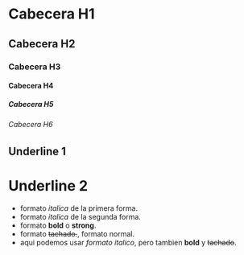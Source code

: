 # Cabecera H1
## Cabecera H2
### Cabecera H3
#### Cabecera H4
##### Cabecera H5
###### Cabecera H6

Underline 1
-----------

Underline 2
===========

- formato *italica* de la primera forma.
- formato _italica_ de la segunda forma.
- formato **bold** o __strong__.
- formato ~~tachado.~~, formato normal.
- aqui podemos usar *formato italico*, pero tambien **bold** y ~~tachado~~.